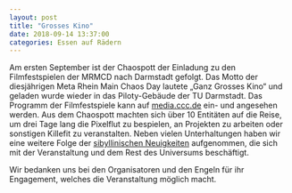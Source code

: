 ```yaml
---
layout: post
title: "Grosses Kino"
date: 2018-09-14 13:37:00
categories: Essen auf Rädern
---
```

Am ersten September ist der Chaospott der Einladung zu den Filmfestspielen der MRMCD nach Darmstadt gefolgt. Das Motto der diesjährigen Meta Rhein Main Chaos Day lautete „Ganz Grosses Kino“ und geladen wurde wieder in das Piloty-Gebäude der TU Darmstadt. Das Programm der Filmfestspiele kann auf [media.ccc.de](https://media.ccc.de) ein- und angesehen werden. Aus dem Chaospott machten sich über 10 Entitäten auf die Reise, um drei Tage lang die Pixelflut zu bespielen, an Projekten zu arbeiten oder sonstigen Killefit zu veranstalten. Neben vielen Unterhaltungen haben wir eine weitere Folge der [sibyllinischen Neuigkeiten](https://podcast.chaospott.de/2018/09/08/sn020-mrmcd18/) aufgenommen, die sich mit der Veranstaltung und dem Rest des Universums beschäftigt.

Wir bedanken uns bei den Organisatoren und den Engeln für ihr Engagement, welches die Veranstaltung möglich macht.